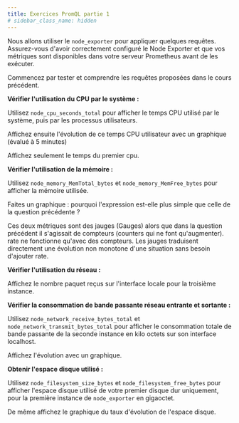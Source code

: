 ```yaml
---
title: Exercices PromQL partie 1 
# sidebar_class_name: hidden
---
```


Nous allons utiliser le `node_exporter` pour appliquer quelques requêtes. Assurez-vous d'avoir correctement configuré le Node Exporter et que vos métriques sont disponibles dans votre serveur Prometheus avant de les exécuter.

Commencez par tester et comprendre les requêtes proposées dans le cours précédent.
<!-- 
**Obtenir la charge moyenne du système :**

Utilisez `node_load1` pour afficher la charge moyenne du système (évaluée sur la dernière minute, d'où le 1) et ce pour les trois instances.

Comment afficher la charge moyenne évaluée sur les 15 dernières minutes ?

Affichez le résultat en graphique pour les deux première instances uniquement : Que remarque-t-on ?

Il s'agit en fait de la même machine (deux node_exporter sur le même "serveur" parlent en fait de la même machine) donc les valeurs des trois courbes sont proches mais elles ne sont pas identiques car Prometheus ne garanti pas un temps régulier pour la récupération des données. -->

**Vérifier l'utilisation du CPU par le système :**

Utilisez `node_cpu_seconds_total` pour afficher le temps CPU utilisé par le système, puis par les processus utilisateurs.

Affichez ensuite l'évolution de ce temps CPU utilisateur avec un graphique (évalué à 5 minutes)

Affichez seulement le temps du premier cpu.

**Vérifier l'utilisation de la mémoire :**

Utilisez `node_memory_MemTotal_bytes` et `node_memory_MemFree_bytes` pour afficher la mémoire utilisée.

Faites un graphique : pourquoi l'expression est-elle plus simple que celle de la question précédente ?

Ces deux métriques sont des jauges (Gauges) alors que dans la question précédent il s'agissait de compteurs (counters qui ne font qu'augmenter). rate ne fonctionne qu'avec des compteurs. Les jauges traduisent directement une évolution non monotone d'une situation sans besoin d'ajouter rate.

**Vérifier l'utilisation du réseau :**

Affichez le nombre paquet reçus sur l'interface locale pour la troisième instance.

 **Vérifier la consommation de bande passante réseau entrante et sortante :**

Utilisez `node_network_receive_bytes_total` et `node_network_transmit_bytes_total` pour afficher le consommation totale de bande passante de la seconde instance en kilo octets sur son interface localhost. 

Affichez l'évolution avec un graphique.

**Obtenir l'espace disque utilisé :**

Utilisez `node_filesystem_size_bytes` et `node_filesystem_free_bytes` pour afficher l'espace disque utilisé de votre premier disque dur uniquement, pour la première instance de `node_exporter` en gigaoctet.

De même affichez le graphique du taux d'évolution de l'espace disque.